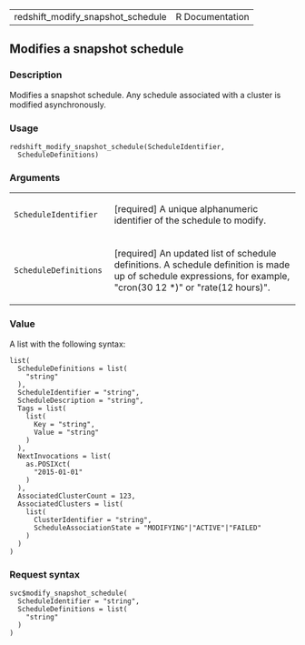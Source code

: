 <table style="width: 100%;">
<tbody>
<tr class="odd">
<td>redshift_modify_snapshot_schedule</td>
<td style="text-align: right;">R Documentation</td>
</tr>
</tbody>
</table>

## Modifies a snapshot schedule

### Description

Modifies a snapshot schedule. Any schedule associated with a cluster is
modified asynchronously.

### Usage

    redshift_modify_snapshot_schedule(ScheduleIdentifier,
      ScheduleDefinitions)

### Arguments

<table>
<colgroup>
<col style="width: 35%" />
<col style="width: 65%" />
</colgroup>
<tbody>
<tr class="odd">
<td><code
id="redshift_modify_snapshot_schedule_:_ScheduleIdentifier">ScheduleIdentifier</code></td>
<td><p>[required] A unique alphanumeric identifier of the schedule to
modify.</p></td>
</tr>
<tr class="even">
<td><code
id="redshift_modify_snapshot_schedule_:_ScheduleDefinitions">ScheduleDefinitions</code></td>
<td><p>[required] An updated list of schedule definitions. A schedule
definition is made up of schedule expressions, for example, "cron(30 12
*)" or "rate(12 hours)".</p></td>
</tr>
</tbody>
</table>

### Value

A list with the following syntax:

    list(
      ScheduleDefinitions = list(
        "string"
      ),
      ScheduleIdentifier = "string",
      ScheduleDescription = "string",
      Tags = list(
        list(
          Key = "string",
          Value = "string"
        )
      ),
      NextInvocations = list(
        as.POSIXct(
          "2015-01-01"
        )
      ),
      AssociatedClusterCount = 123,
      AssociatedClusters = list(
        list(
          ClusterIdentifier = "string",
          ScheduleAssociationState = "MODIFYING"|"ACTIVE"|"FAILED"
        )
      )
    )

### Request syntax

    svc$modify_snapshot_schedule(
      ScheduleIdentifier = "string",
      ScheduleDefinitions = list(
        "string"
      )
    )
